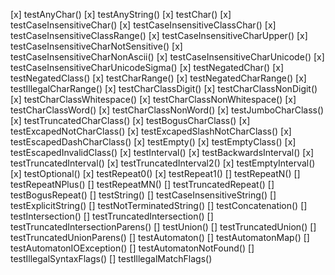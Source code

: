 [x] testAnyChar()
[x] testAnyString()
[x] testChar()
[x] testCaseInsensitiveChar()
[x] testCaseInsensitiveClassChar()
[x] testCaseInsensitiveClassRange()
[x] testCaseInsensitiveCharUpper()
[x] testCaseInsensitiveCharNotSensitive()
[x] testCaseInsensitiveCharNonAscii()
[x] testCaseInsensitiveCharUnicode()
[x] testCaseInsensitiveCharUnicodeSigma()
[x] testNegatedChar()
[x] testNegatedClass()
[x] testCharRange()
[x] testNegatedCharRange()
[x] testIllegalCharRange()
[x] testCharClassDigit()
[x] testCharClassNonDigit()
[x] testCharClassWhitespace()
[x] testCharClassNonWhitespace()
[x] testCharClassWord()
[x] testCharClassNonWord()
[x] testJumboCharClass()
[x] testTruncatedCharClass()
[x] testBogusCharClass()
[x] testExcapedNotCharClass()
[x] testExcapedSlashNotCharClass()
[x] testEscapedDashCharClass()
[x] testEmpty()
[x] testEmptyClass()
[x] testEscapedInvalidClass()
[x] testInterval()
[x] testBackwardsInterval()
[x] testTruncatedInterval()
[x] testTruncatedInterval2()
[x] testEmptyInterval()
[x] testOptional()
[x] testRepeat0()
[x] testRepeat1()
[] testRepeatN()
[] testRepeatNPlus()
[] testRepeatMN()
[] testTruncatedRepeat()
[] testBogusRepeat()
[] testString()
[] testCaseInsensitiveString()
[] testExplicitString()
[] testNotTerminatedString()
[] testConcatenation()
[] testIntersection()
[] testTruncatedIntersection()
[] testTruncatedIntersectionParens()
[] testUnion()
[] testTruncatedUnion()
[] testTruncatedUnionParens()
[] testAutomaton()
[] testAutomatonMap()
[] testAutomatonIOException()
[] testAutomatonNotFound()
[] testIllegalSyntaxFlags()
[] testIllegalMatchFlags()
